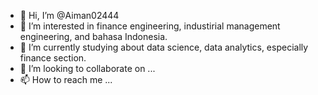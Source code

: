 - 👋 Hi, I’m @Aiman02444
- 👀 I’m interested in finance engineering, industirial management engineering, and bahasa Indonesia.
- 🌱 I’m currently studying about data science, data analytics, especially finance section. 
- 💞️ I’m looking to collaborate on ...
- 📫 How to reach me ...

<!---
Aiman02444/Aiman02444 is a ✨ special ✨ repository because its `README.md` (this file) appears on your GitHub profile.
You can click the Preview link to take a look at your changes.
--->
